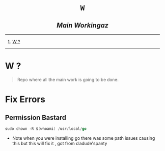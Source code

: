 <h1 align="center"><code> W </code></h1>
<h2 align="center"><i> Main Workingaz  </i></h2>

---- 
1. [W ?](#w-)

----

# W ?

> Repo where all the main work is going to be done. 

# Fix Errors 

## Permission Bastard 

```go
sudo chown -R $(whoami) /usr/local/go
```
- Note when you were installing go there was some path issues causing this but this will fix it , got from cladude'spanty 



